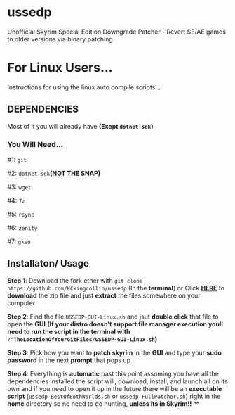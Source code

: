 # ussedp
Unofficial Skyrim Special Edition Downgrade Patcher - Revert SE/AE games to older versions via binary patching

# For Linux Users...

Instructions for using the linux auto compile scripts...

## **DEPENDENCIES**

Most of it you will already have **(Exept `dotnet-sdk`)**

### **You Will Need...**

#1: `git`

#2: `dotnet-sdk`**(NOT THE SNAP)**

#3: `wget`

#4: `7z`

#5: `rsync`

#6: `zenity`

#7: `gksu`

## **Installaton/ Usage**

**Step 1**: Download the fork ether with `git clone https://github.com/KCkingcollin/ussedp` (In the **terminal**) or Click [**HERE**](https://github.com/KCkingcollin/ussedp/archive/refs/heads/linux-main.zip) to **download** the zip file and just **extract** the files somewhere on your computer

**Step 2**: Find the file `USSEDP-GUI-Linux.sh` and jsut **double click** that file to open the **GUI** **(If your distro doesn't support file manager execution youll need to run the script in the terminal with `/"TheLocationOfYourGitFiles/USSEDP-GUI-Linux.sh`)**

**Step 3**: Pick how you want to **patch skyrim** in the **GUI** and type your **sudo password** in the next **prompt** that pops up

**Step 4**: Everything is **automatic** past this point assuming you have all the dependencies installed the script will, download, install, and launch all on its own and if you need to open it up in the future there will be an **executable script** (`ussedp-BestOfBothWorlds.sh` or `ussedp-FullPatcher.sh`) right in the **home** directory so no need to go hunting, **unless its in Skyrim!! ^^**

